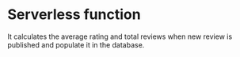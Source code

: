 # Serverless function

It calculates the average rating and total reviews when new review is published and populate it in
the database.
